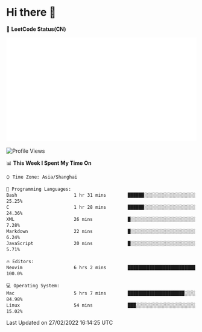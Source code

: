 # Hi there 👋

📝 **LeetCode Status(CN)**

![wsmbsbbz's LeetCode status](https://github.com/wsmbsbbz/wsmbsbbz/blob/main/status.svg)

<!--
**wsmbsbbz/wsmbsbbz** is a ✨ _special_ ✨ repository because its `README.md` (this file) appears on your GitHub profile.

Here are some ideas to get you started:

- 🔭 I’m currently working on ...
- 🌱 I’m currently learning ...
- 👯 I’m looking to collaborate on ...
- 🤔 I’m looking for help with ...
- 💬 Ask me about ...
- 📫 How to reach me: ...
- 😄 Pronouns: ...
- ⚡ Fun fact: ...
-->
<!--START_SECTION:waka-->
![Profile Views](http://img.shields.io/badge/Profile%20Views-3-blue)

📊 **This Week I Spent My Time On** 

```text
⌚︎ Time Zone: Asia/Shanghai

💬 Programming Languages: 
Bash                     1 hr 31 mins        ██████░░░░░░░░░░░░░░░░░░░   25.25% 
C                        1 hr 28 mins        ██████░░░░░░░░░░░░░░░░░░░   24.36% 
XML                      26 mins             █░░░░░░░░░░░░░░░░░░░░░░░░   7.28% 
Markdown                 22 mins             █░░░░░░░░░░░░░░░░░░░░░░░░   6.24% 
JavaScript               20 mins             █░░░░░░░░░░░░░░░░░░░░░░░░   5.71%

🔥 Editors: 
Neovim                   6 hrs 2 mins        █████████████████████████   100.0%

💻 Operating System: 
Mac                      5 hrs 7 mins        █████████████████████░░░░   84.98% 
Linux                    54 mins             ███░░░░░░░░░░░░░░░░░░░░░░   15.02%

```


 Last Updated on 27/02/2022 16:14:25 UTC
<!--END_SECTION:waka-->
